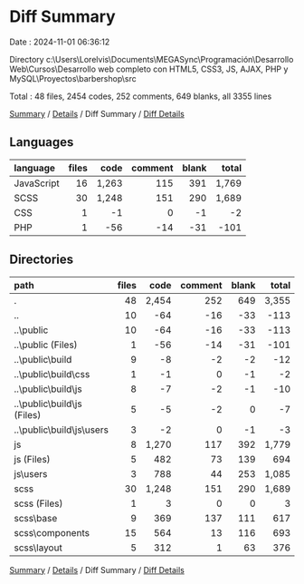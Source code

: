 # Diff Summary

Date : 2024-11-01 06:36:12

Directory c:\\Users\\Lorelvis\\Documents\\MEGASync\\Programación\\Desarrollo Web\\Cursos\\Desarrollo web completo con HTML5, CSS3, JS, AJAX, PHP y MySQL\\Proyectos\\barbershop\\src

Total : 48 files,  2454 codes, 252 comments, 649 blanks, all 3355 lines

[Summary](results.md) / [Details](details.md) / Diff Summary / [Diff Details](diff-details.md)

## Languages
| language | files | code | comment | blank | total |
| :--- | ---: | ---: | ---: | ---: | ---: |
| JavaScript | 16 | 1,263 | 115 | 391 | 1,769 |
| SCSS | 30 | 1,248 | 151 | 290 | 1,689 |
| CSS | 1 | -1 | 0 | -1 | -2 |
| PHP | 1 | -56 | -14 | -31 | -101 |

## Directories
| path | files | code | comment | blank | total |
| :--- | ---: | ---: | ---: | ---: | ---: |
| . | 48 | 2,454 | 252 | 649 | 3,355 |
| .. | 10 | -64 | -16 | -33 | -113 |
| ..\\public | 10 | -64 | -16 | -33 | -113 |
| ..\\public (Files) | 1 | -56 | -14 | -31 | -101 |
| ..\\public\\build | 9 | -8 | -2 | -2 | -12 |
| ..\\public\\build\\css | 1 | -1 | 0 | -1 | -2 |
| ..\\public\\build\\js | 8 | -7 | -2 | -1 | -10 |
| ..\\public\\build\\js (Files) | 5 | -5 | -2 | 0 | -7 |
| ..\\public\\build\\js\\users | 3 | -2 | 0 | -1 | -3 |
| js | 8 | 1,270 | 117 | 392 | 1,779 |
| js (Files) | 5 | 482 | 73 | 139 | 694 |
| js\\users | 3 | 788 | 44 | 253 | 1,085 |
| scss | 30 | 1,248 | 151 | 290 | 1,689 |
| scss (Files) | 1 | 3 | 0 | 0 | 3 |
| scss\\base | 9 | 369 | 137 | 111 | 617 |
| scss\\components | 15 | 564 | 13 | 116 | 693 |
| scss\\layout | 5 | 312 | 1 | 63 | 376 |

[Summary](results.md) / [Details](details.md) / Diff Summary / [Diff Details](diff-details.md)
